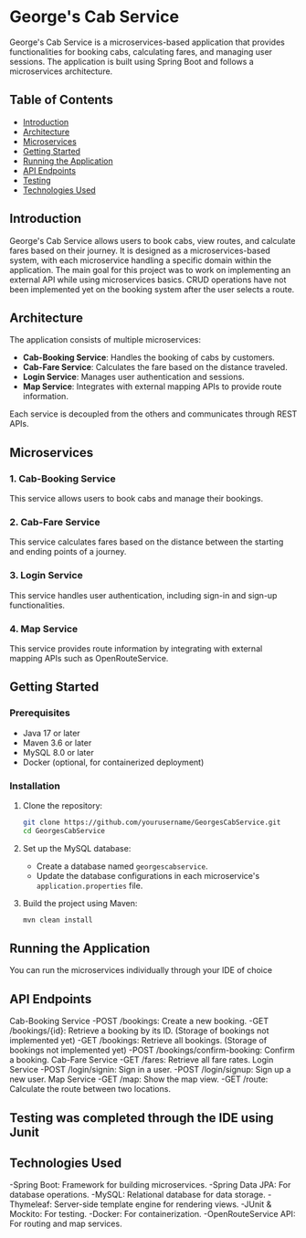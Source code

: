# George's Cab Service

George's Cab Service is a microservices-based application that provides functionalities for booking cabs, calculating fares, and managing user sessions. The application is built using Spring Boot and follows a microservices architecture.

## Table of Contents

- [Introduction](#introduction)
- [Architecture](#architecture)
- [Microservices](#microservices)
- [Getting Started](#getting-started)
- [Running the Application](#running-the-application)
- [API Endpoints](#api-endpoints)
- [Testing](#testing)
- [Technologies Used](#technologies-used)


## Introduction

George's Cab Service allows users to book cabs, view routes, and calculate fares based on their journey. It is designed as a microservices-based system, with each microservice handling a specific domain within the application. The main goal for this project was to work on implementing an external API while using microservices basics. CRUD operations have not been implemented yet on the booking system after the user selects a route. 

## Architecture

The application consists of multiple microservices:

- **Cab-Booking Service**: Handles the booking of cabs by customers.
- **Cab-Fare Service**: Calculates the fare based on the distance traveled.
- **Login Service**: Manages user authentication and sessions.
- **Map Service**: Integrates with external mapping APIs to provide route information.

Each service is decoupled from the others and communicates through REST APIs.

## Microservices

### 1. Cab-Booking Service
This service allows users to book cabs and manage their bookings.

### 2. Cab-Fare Service
This service calculates fares based on the distance between the starting and ending points of a journey.

### 3. Login Service
This service handles user authentication, including sign-in and sign-up functionalities.

### 4. Map Service
This service provides route information by integrating with external mapping APIs such as OpenRouteService.

## Getting Started

### Prerequisites

- Java 17 or later
- Maven 3.6 or later
- MySQL 8.0 or later
- Docker (optional, for containerized deployment)

### Installation

1. Clone the repository:

    ```bash
    git clone https://github.com/yourusername/GeorgesCabService.git
    cd GeorgesCabService
    ```

2. Set up the MySQL database:

    - Create a database named `georgescabservice`.
    - Update the database configurations in each microservice's `application.properties` file.

3. Build the project using Maven:

    ```bash
    mvn clean install
    ```

## Running the Application

You can run the microservices individually through your IDE of choice

## API Endpoints

Cab-Booking Service
-POST /bookings: Create a new booking.
-GET /bookings/{id}: Retrieve a booking by its ID. (Storage of bookings not implemented yet)
-GET /bookings: Retrieve all bookings. (Storage of bookings not implemented yet)
-POST /bookings/confirm-booking: Confirm a booking.
Cab-Fare Service
-GET /fares: Retrieve all fare rates.
Login Service
-POST /login/signin: Sign in a user.
-POST /login/signup: Sign up a new user.
Map Service
-GET /map: Show the map view.
-GET /route: Calculate the route between two locations.

## Testing was completed through the IDE using Junit

## Technologies Used
-Spring Boot: Framework for building microservices.
-Spring Data JPA: For database operations.
-MySQL: Relational database for data storage.
-Thymeleaf: Server-side template engine for rendering views.
-JUnit & Mockito: For testing.
-Docker: For containerization.
-OpenRouteService API: For routing and map services.

